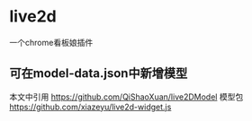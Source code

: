 # live2d
一个chrome看板娘插件
## 可在model-data.json中新增模型

本文中引用
https://github.com/QiShaoXuan/live2DModel 模型包
https://github.com/xiazeyu/live2d-widget.js 
